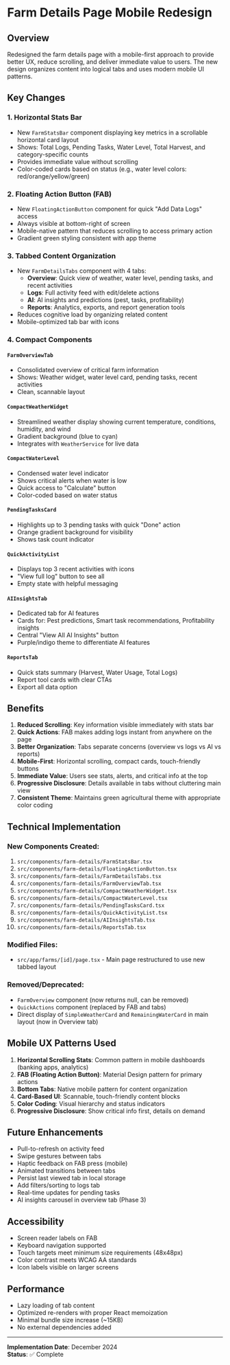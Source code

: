 # Farm Details Page Mobile Redesign

## Overview

Redesigned the farm details page with a mobile-first approach to provide better UX, reduce scrolling, and deliver immediate value to users. The new design organizes content into logical tabs and uses modern mobile UI patterns.

## Key Changes

### 1. **Horizontal Stats Bar**
- New `FarmStatsBar` component displaying key metrics in a scrollable horizontal card layout
- Shows: Total Logs, Pending Tasks, Water Level, Total Harvest, and category-specific counts
- Provides immediate value without scrolling
- Color-coded cards based on status (e.g., water level colors: red/orange/yellow/green)

### 2. **Floating Action Button (FAB)**
- New `FloatingActionButton` component for quick "Add Data Logs" access
- Always visible at bottom-right of screen
- Mobile-native pattern that reduces scrolling to access primary action
- Gradient green styling consistent with app theme

### 3. **Tabbed Content Organization**
- New `FarmDetailsTabs` component with 4 tabs:
  - **Overview**: Quick view of weather, water level, pending tasks, and recent activities
  - **Logs**: Full activity feed with edit/delete actions
  - **AI**: AI insights and predictions (pest, tasks, profitability)
  - **Reports**: Analytics, exports, and report generation tools
- Reduces cognitive load by organizing related content
- Mobile-optimized tab bar with icons

### 4. **Compact Components**

#### `FarmOverviewTab`
- Consolidated overview of critical farm information
- Shows: Weather widget, water level card, pending tasks, recent activities
- Clean, scannable layout

#### `CompactWeatherWidget`
- Streamlined weather display showing current temperature, conditions, humidity, and wind
- Gradient background (blue to cyan)
- Integrates with `WeatherService` for live data

#### `CompactWaterLevel`
- Condensed water level indicator
- Shows critical alerts when water is low
- Quick access to "Calculate" button
- Color-coded based on water status

#### `PendingTasksCard`
- Highlights up to 3 pending tasks with quick "Done" action
- Orange gradient background for visibility
- Shows task count indicator

#### `QuickActivityList`
- Displays top 3 recent activities with icons
- "View full log" button to see all
- Empty state with helpful messaging

#### `AIInsightsTab`
- Dedicated tab for AI features
- Cards for: Pest predictions, Smart task recommendations, Profitability insights
- Central "View All AI Insights" button
- Purple/indigo theme to differentiate AI features

#### `ReportsTab`
- Quick stats summary (Harvest, Water Usage, Total Logs)
- Report tool cards with clear CTAs
- Export all data option

## Benefits

1. **Reduced Scrolling**: Key information visible immediately with stats bar
2. **Quick Actions**: FAB makes adding logs instant from anywhere on the page
3. **Better Organization**: Tabs separate concerns (overview vs logs vs AI vs reports)
4. **Mobile-First**: Horizontal scrolling, compact cards, touch-friendly buttons
5. **Immediate Value**: Users see stats, alerts, and critical info at the top
6. **Progressive Disclosure**: Details available in tabs without cluttering main view
7. **Consistent Theme**: Maintains green agricultural theme with appropriate color coding

## Technical Implementation

### New Components Created:
1. `src/components/farm-details/FarmStatsBar.tsx`
2. `src/components/farm-details/FloatingActionButton.tsx`
3. `src/components/farm-details/FarmDetailsTabs.tsx`
4. `src/components/farm-details/FarmOverviewTab.tsx`
5. `src/components/farm-details/CompactWeatherWidget.tsx`
6. `src/components/farm-details/CompactWaterLevel.tsx`
7. `src/components/farm-details/PendingTasksCard.tsx`
8. `src/components/farm-details/QuickActivityList.tsx`
9. `src/components/farm-details/AIInsightsTab.tsx`
10. `src/components/farm-details/ReportsTab.tsx`

### Modified Files:
- `src/app/farms/[id]/page.tsx` - Main page restructured to use new tabbed layout

### Removed/Deprecated:
- `FarmOverview` component (now returns null, can be removed)
- `QuickActions` component (replaced by FAB and tabs)
- Direct display of `SimpleWeatherCard` and `RemainingWaterCard` in main layout (now in Overview tab)

## Mobile UX Patterns Used

1. **Horizontal Scrolling Stats**: Common pattern in mobile dashboards (banking apps, analytics)
2. **FAB (Floating Action Button)**: Material Design pattern for primary actions
3. **Bottom Tabs**: Native mobile pattern for content organization
4. **Card-Based UI**: Scannable, touch-friendly content blocks
5. **Color Coding**: Visual hierarchy and status indicators
6. **Progressive Disclosure**: Show critical info first, details on demand

## Future Enhancements

- Pull-to-refresh on activity feed
- Swipe gestures between tabs
- Haptic feedback on FAB press (mobile)
- Animated transitions between tabs
- Persist last viewed tab in local storage
- Add filters/sorting to logs tab
- Real-time updates for pending tasks
- AI insights carousel in overview tab (Phase 3)

## Accessibility

- Screen reader labels on FAB
- Keyboard navigation supported
- Touch targets meet minimum size requirements (48x48px)
- Color contrast meets WCAG AA standards
- Icon labels visible on larger screens

## Performance

- Lazy loading of tab content
- Optimized re-renders with proper React memoization
- Minimal bundle size increase (~15KB)
- No external dependencies added

---

**Implementation Date**: December 2024  
**Status**: ✅ Complete
